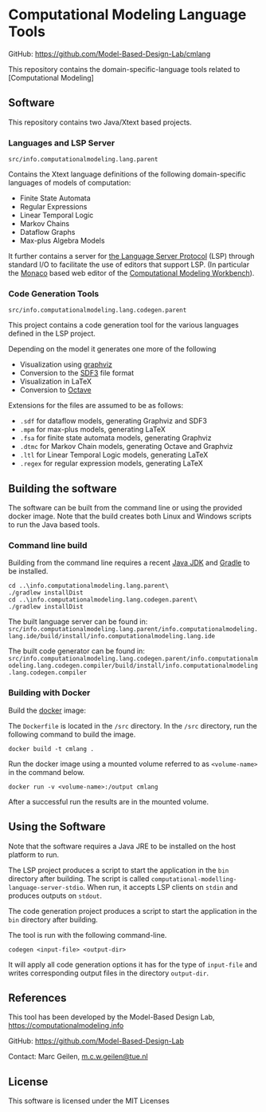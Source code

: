 # Computational Modeling Language Tools

GitHub: <https://github.com/Model-Based-Design-Lab/cmlang>

This repository contains the domain-specific-language tools related to [Computational Modeling] 
## Software

This repository contains two Java/Xtext based projects.

### Languages and LSP Server

`src/info.computationalmodeling.lang.parent`

Contains the Xtext language definitions of the following domain-specific languages of models of computation:

- Finite State Automata
- Regular Expressions
- Linear Temporal Logic
- Markov Chains
- Dataflow Graphs
- Max-plus Algebra Models

It further contains a server for [the Language Server Protocol](https://microsoft.github.io/language-server-protocol/) (LSP) through standard I/O to facilitate the use of editors that support LSP. (In particular the [Monaco](https://microsoft.github.io/monaco-editor/) based web editor of the [Computational Modeling Workbench](https://computationalmodeling.info/cmwb)).

### Code Generation Tools

`src/info.computationalmodeling.lang.codegen.parent`

This project contains a code generation tool for the various languages defined in the LSP project.

Depending on the model it generates one more of the following

- Visualization using [graphviz](https:/graphviz.org)
- Conversion to the [SDF3](https://www.es.ele.tue.nl/sdf3) file format
- Visualization in LaTeX
- Conversion to [Octave](https://octave.org)

Extensions for the files are assumed to be as follows:

- `.sdf` for dataflow models, generating Graphviz and SDF3
- `.mpm` for max-plus models, generating LaTeX
- `.fsa` for finite state automata models, generating Graphviz
- `.dtmc` for Markov Chain models, generating Octave and Graphviz
- `.ltl` for Linear Temporal Logic models, generating LaTeX
- `.regex` for regular expression models, generating LaTeX


## Building the software

The software can be built from the command line or using the provided docker image. Note that the build creates both Linux and Windows scripts to run the Java based tools.

### Command line build

Building from the command line requires a recent [Java JDK](https://adoptium.net/) and [Gradle](https://gradle.org/install/) to be installed.

``` shell
cd ..\info.computationalmodeling.lang.parent\
./gradlew installDist
cd ..\info.computationalmodeling.lang.codegen.parent\
./gradlew installDist
```

The built language server can be found in:
`src/info.computationalmodeling.lang.parent/info.computationalmodeling.lang.ide/build/install/info.computationalmodeling.lang.ide`

The built code generator can be found in:
`src/info.computationalmodeling.lang.codegen.parent/info.computationalmodeling.lang.codegen.compiler/build/install/info.computationalmodeling.lang.codegen.compiler`

### Building with Docker

Build the [docker](https://www.docker.com/) image:

The `Dockerfile` is located in the `/src` directory.
In the `/src` directory, run the following command to build the image.

``` shell
docker build -t cmlang .
```

Run the docker image using a mounted volume referred to as `<volume-name>` in the command below.

``` shell
docker run -v <volume-name>:/output cmlang
```

After a successful run the results are in the mounted volume.

## Using the Software

Note that the software requires a Java JRE to be installed on the host platform to run.

The LSP project produces a script to start the application in the `bin` directory after building. The script is called `computational-modelling-language-server-stdio`. When run, it accepts LSP clients on `stdin` and produces outputs on `stdout`.

The code generation project produces a script to start the application in the `bin` directory after building.

The tool is run with the following command-line.

`codegen <input-file> <output-dir>`

It will apply all code generation options it has for the type of `input-file` and writes corresponding output files in the directory `output-dir`.


## References

This tool has been developed by the Model-Based Design Lab, <https://computationalmodeling.info>

GitHub: <https://github.com/Model-Based-Design-Lab>

Contact: Marc Geilen, <m.c.w.geilen@tue.nl>

## License

This software is licensed under the MIT Licenses
